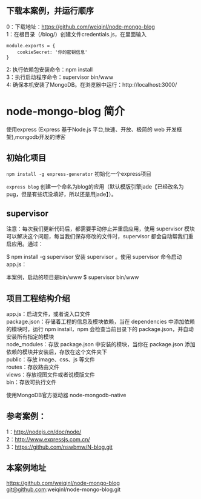 ## 下载本案例，并运行顺序  
0：下载地址：https://github.com/weiqinl/node-mongo-blog  
1：在根目录（/blog/）创建文件credentials.js，在里面输入

	module.exports = {
		cookieSecret: '你的密钥信息'
	}  

2: 执行依赖包安装命令：npm install  
3：执行启动程序命令：supervisor bin/www  
4: 确保本机安装了MongoDB。在浏览器中运行：http://localhost:3000/  



# node-mongo-blog 简介
使用express  (Express 基于Node.js 平台,快速、开放、极简的 web 开发框架),mongodb开发的博客

## 初始化项目
`npm install -g express-generator` 初始化一个express项目  

`express blog` 创建一个命名为blog的应用（默认模版引擎jade【已经改名为pug，但是有些坑没填好，所以还是用jade】）。


## supervisor 
注意：每次我们更新代码后，都需要手动停止并重启应用，使用 supervisor 模块可以解决这个问题，每当我们保存修改的文件时，supervisor 都会自动帮我们重启应用。通过：

$ npm install -g supervisor
安装 supervisor 。使用 supervisor 命令启动 app.js：

本案例，启动的项目是bin/www
$ supervisor bin/www



## 项目工程结构介绍
app.js：启动文件，或者说入口文件  
package.json：存储着工程的信息及模块依赖，当在 dependencies 中添加依赖的模块时，运行 npm install，npm   会检查当前目录下的 package.json，并自动安装所有指定的模块  
node_modules：存放 package.json 中安装的模块，当你在 package.json 添加依赖的模块并安装后，存放在这个文件夹下  
public：存放 image、css、js 等文件  
routes：存放路由文件  
views：存放视图文件或者说模版文件  
bin：存放可执行文件  

使用MongoDB官方驱动器 node-mongodb-native

## 参考案例：  
1：http://nodejs.cn/doc/node/   
2：http://www.expressjs.com.cn/  
3：https://github.com/nswbmw/N-blog.git  

## 本案例地址
https://github.com/weiqinl/node-mongo-blog  
git@github.com:weiqinl/node-mongo-blog.git
